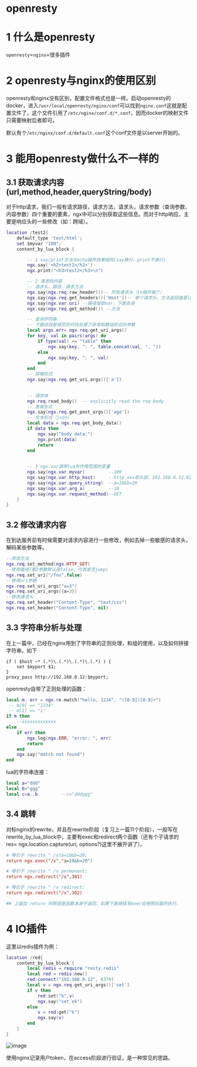 # openresty
# 1 什么是openresty
`openresty`=`nginx`+很多插件
# 2 openresty与nginx的使用区别
openresty和nginx没有区别，配置文件格式也是一样。启动openresty的docker，进入`/usr/local/openresty/nginx/conf`可以找到`nginx.conf`这就是配置文件了，这个文件引用了`/etc/nginx/conf.d/*.conf`，因而docker的映射文件只需要映射后者即可。

默认有个`/etc/nginx/conf.d/default.conf`这个conf文件是以server开始的。
# 3 能用openresty做什么不一样的
## 3.1 获取请求内容(url,method,header,queryString/body)
对于http请求，我们一般有请求路径，请求方法，请求头，请求参数（查询参数、内容参数）四个重要的要素，ngx中可以分别获取这些信息。而对于http响应，主要是响应头的一些修改（如：跨域）。
```lua
location /test2{
    default_type 'text/html';
    set $myvar "100";
    content_by_lua_block {

        -- 1 say/print方法与echo插件效果相同(say换行，print不换行)
        ngx.say('<h2>test2</h2>')
        ngx.print("<h3>test2</h3>\n")

        -- 2 请求的内容
        -- 请求头，路径，请求方法
        ngx.say(ngx.req.raw_header())-- 所有请求头（\n隔开每个）
        ngx.say(ngx.req.get_headers()['Host'])-- 单个请求头，方法返回值是lua table类型
        ngx.say(ngx.var.uri) --路径借助var，下面会讲 
        ngx.say(ngx.req.get_method()) --方法

        -- 查询字符串
        -- 下面这段是规范的代码处理了异常和数组形式的参数
        local args,err= ngx.req.get_uri_args()
        for key, val in pairs(args) do
            if type(val) == "table" then
                ngx.say(key, ": ", table.concat(val, ", "))
            else
                ngx.say(key, ": ", val)
            end
        end
        -- 简略形式
        ngx.say(ngx.req.get_uri_args()['a'])
        

        -- 请求体
        ngx.req.read_body()  -- explicitly read the req body
        -- 表单形式
        ngx.say(ngx.req.get_post_args()['age'])
        -- 文本形式（json）
        local data = ngx.req.get_body_data()
        if data then
            ngx.say("body data:")
            ngx.print(data)
            return
        end
        

        -- 3 ngx.var调用lua外作用范围的变量
        ngx.say(ngx.var.myvar)         --100
        ngx.say(ngx.var.http_host)     --http_xxx即头部，192.168.0.12:82
        ngx.say(ngx.var.query_string)  --a=10&b=20
        ngx.say(ngx.var.arg_a)         --10
        ngx.say(ngx.var.request_method)--GET
    }
}
```

## 3.2 修改请求内容
在到达服务前有时候需要对请求内容进行一些修改，例如去掉一些敏感的请求头，解码某些参数等。
```lua
--修改方法
ngx.req.set_method(ngx.HTTP_GET)
--修改路径(第2参数默认是false，代表是否jump)
ngx.req.set_uri("/foo",false)
--修改uri参数
ngx.req.set_uri_args("a=3")
ngx.req.set_uri_args({a=3})
--修改请求头
ngx.req.set_header("Content-Type", "text/css")
ngx.req.set_header("Content-Type", nil)
```

## 3.3 字符串分析与处理
在上一篇中，已经在nginx用到了字符串的正则处理，和组的使用，以及如何拼接字符串。如下
```
if ( $host ~* (.*)\.(.*)\.(.*)\.(.*) ) {
    set $myport $1;
}
proxy_pass http://192.168.0.12:$myport;
```
openresty自带了正则处理的函数：
```lua
local m, err = ngx.re.match("hello, 1234", "([0-9])[0-9]+")
 -- m[0] == "1234"
 -- m[1] == "1"
if m then
    --xxxxxxxxxxxxx
else
    if err then
        ngx.log(ngx.ERR, "error: ", err)
        return
    end
    ngx.say("match not found")
end
```
lua的字符串连接：
```lua
local a="ddd"
local b="ggg"
local c=a..b         --c="dddggg"
```

## 3.4 跳转
对标nginx的rewrite，并且在rewrite阶段（复习上一篇11个阶段），一般写在rewrite_by_lua_block中，主要有exec和redirect两个函数（还有个子请求的 res= ngx.location.capture(uri, options?)这里不展开讲了）。
```ini
# 等价于 rewrite ^ /x?a=10&b=20; 
return ngx.exec("/x","a=10&b=20")

# 等价于 rewrite ^ /x permanent;
return ngx.redirect("/x",301)

# 等价于 rewrite ^ /x redirect;
return ngx.redirect("/x",302)

## 上面加 return 的原因是函数本身不返回，如果下面继续写exec会按照后面的执行。
```
# 4 IO插件
这里以redis插件为例：
```lua
location /red{
    content_by_lua_block {
        local redis = require "resty.redis"
        local red = redis:new()
        red:connect("192.168.0.12", 6379)
        local v = ngx.req.get_uri_args()['set']
        if v then
            red:set("k",v)
            ngx.say("set ok")
        else
            v = red:get("k")
            ngx.say(v)
        end
    }
}
```
![image](https://bolg.obs.cn-north-1.myhuaweicloud.com/1907/nginx4.png)

使用nginx记录用户token，在access阶段进行验证，是一种常见的思路。